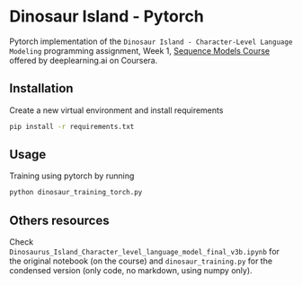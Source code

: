 # Dinosaur Island - Pytorch

Pytorch implementation of the `Dinosaur Island - Character-Level Language Modeling` programming assignment, Week 1, [Sequence Models Course](https://www.coursera.org/learn/nlp-sequence-models) offered by deeplearning.ai on Coursera.

## Installation
Create a new virtual environment and install requirements
```bash
pip install -r requirements.txt
```

## Usage
Training using pytorch by running
```bash
python dinosaur_training_torch.py
```

## Others resources
Check `Dinosaurus_Island_Character_level_language_model_final_v3b.ipynb` for the original notebook (on the course) and `dinosaur_training.py` for the condensed version (only code, no markdown, using numpy only).
